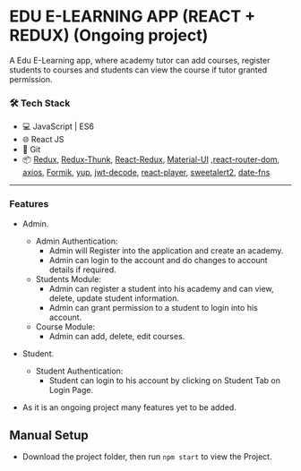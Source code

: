 # EDU E-LEARNING APP (REACT + REDUX) (Ongoing project)    

A Edu E-Learning app, where academy tutor can add courses, register students to courses and students can view the course if tutor granted permission.

### 🛠️ Tech Stack

- 💻 JavaScript | ES6
- 🌐 React JS
- 🔧 Git 
- 📦 [Redux](https://github.com/reduxjs/redux), [Redux-Thunk](https://github.com/reduxjs/redux-thunk), [React-Redux](https://github.com/reduxjs/react-redux), [Material-UI](https://github.com/mui-org/material-ui) ,[react-router-dom](https://www.npmjs.com/package/react-router-dom), [axios](https://www.npmjs.com/package/axios), [Formik](https://github.com/formium/formik), [yup](https://github.com/jquense/yup), [jwt-decode](https://github.com/auth0/jwt-decode), [react-player](https://github.com/CookPete/react-player), [sweetalert2](https://sweetalert2.github.io/), [date-fns](https://github.com/date-fns/date-fns)

---
### Features

- Admin.
  - Admin Authentication:
    - Admin will Register into the application and create an academy.
    - Admin can login to the account and do changes to account details if required.
  - Students Module: 
    - Admin can register a student into his academy and can view, delete, update student information.
    - Admin can grant permission to a student to login into his account.
  - Course Module:
    - Admin can add, delete, edit courses.
- Student.
  - Student Authentication:
    - Student can login to his account by clicking on Student Tab on Login Page.

- As it is an ongoing project many features yet to be added.

## Manual Setup
- Download the project folder, then run `npm start` to view the Project.